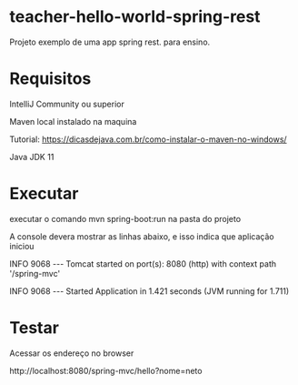 # teacher-hello-world-spring-rest
Projeto exemplo de uma app spring rest. para ensino.

# Requisitos

IntelliJ Community ou superior

Maven local instalado na maquina

Tutorial: https://dicasdejava.com.br/como-instalar-o-maven-no-windows/

Java JDK 11


# Executar

executar o comando mvn spring-boot:run na pasta do projeto

A console devera mostrar as linhas abaixo, e isso indica que aplicação iniciou

INFO 9068 --- Tomcat started on port(s): 8080 (http) with context path '/spring-mvc'

INFO 9068 --- Started Application in 1.421 seconds (JVM running for 1.711)


# Testar

Acessar os endereço no browser

http://localhost:8080/spring-mvc/hello?nome=neto